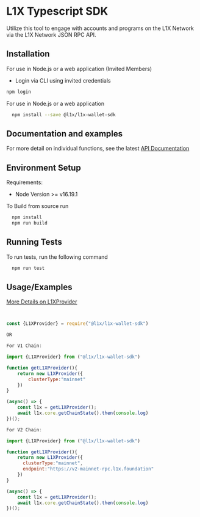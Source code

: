
# L1X Typescript SDK


Utilize this tool to engage with accounts and programs on the L1X Network via the L1X Network JSON RPC API.
## Installation

For use in Node.js or a web application (Invited Members)

- Login via CLI using invited credentials

```bash
npm login
```


For use in Node.js or a web application

```bash
  npm install --save @l1x/l1x-wallet-sdk
```
    
## Documentation and examples

For more detail on individual functions, see the latest [API Documentation](https://github.com/L1X-Foundation/l1x-wallet-sdk/blob/master/docs/index.html)

## Environment Setup

Requirements:

- Node Version >= v16.19.1


To Build from source run

```bash
  npm install
  npm run build
```


## Running Tests

To run tests, run the following command

```bash
  npm run test
```


## Usage/Examples


[More Details on L1XProvider](https://dev9378.d3j4qg1i3nb5w3.amplifyapp.com/classes/L1XProvider.html)
```javascript


const {L1XProvider} = require("@l1x/l1x-wallet-sdk")

OR 

For V1 Chain:

import {L1XProvider} from ("@l1x/l1x-wallet-sdk")

function getL1XProvider(){
    return new L1XProvider({
        clusterType:"mainnet"
    })
}

(async() => {
    const l1x = getL1XProvider();
    await l1x.core.getChainState().then(console.log)
})();

For V2 Chain:

import {L1XProvider} from ("@l1x/l1x-wallet-sdk")

function getL1XProvider(){
    return new L1XProvider({
      clusterType:"mainnet",
      endpoint:"https://v2-mainnet-rpc.l1x.foundation"
    })
}

(async() => {
    const l1x = getL1XProvider();
    await l1x.core.getChainState().then(console.log)
})();


```

